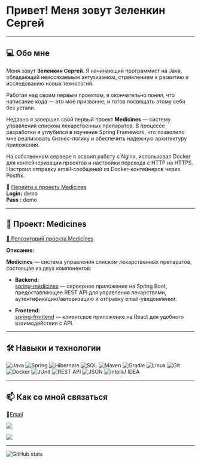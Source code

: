 # Привет! Меня зовут Зеленкин Сергей

---

## 💻 Обо мне

Меня зовут **Зеленкин Сергей**. Я начинающий программист на Java, обладающий неиссякаемым энтузиазмом, стремлением к развитию и исследованию новых технологий.

Работая над своим первым проектом, я окончательно понял, что написание кода — это мое призвание, и готов посвящать этому себя без устали.

Недавно я завершил свой первый проект **Medicines** — систему управления списком лекарственных препаратов. В процессе разработки я углубился в изучение Spring Framework, что позволило мне реализовать бизнес-логику и обеспечить надежную архитектуру приложения.

На собственном сервере я освоил работу с Nginx, использовал Docker для контейнеризации проектов и настройки перехода с HTTP на HTTPS. Настроил отправку email-сообщений из Docker-контейнеров через Postfix.

🔗 [Перейти к проекту Medicines](https://medicine.greem4lab.ru/medicines)  
**Login:** demo  
**Pass :** demo

---

## 🚀 Проект: Medicines

[🔗 Репозиторий проекта Medicines](https://github.com/Greem4/Medicine)

**Описание:**

**Medicines** — система управления списком лекарственных препаратов, состоящая из двух компонентов:

- **Backend:**  
  [spring-medicines](https://github.com/Greem4/spring-medicines) — серверное приложение на Spring Boot, предоставляющее REST API для управления лекарствами, аутентификацию/авторизацию и отправку email-уведомлений.

- **Frontend:**  
  [spring-frontend](https://github.com/Greem4/spring-frontend) — клиентское приложение на React для удобного взаимодействия с API.

---

## 🛠️ Навыки и технологии

![Java](https://img.shields.io/badge/Java-ED8B00?style=flat&logo=java&logoColor=white)
![Spring](https://img.shields.io/badge/Spring-6DB33F?style=flat&logo=spring&logoColor=white)
![Hibernate](https://img.shields.io/badge/Hibernate-59666C?style=flat&logo=hibernate&logoColor=white)
![SQL](https://img.shields.io/badge/SQL-4479A1?style=flat&logo=postgresql&logoColor=white)
![Maven](https://img.shields.io/badge/Maven-C71A36?style=flat&logo=apache-maven&logoColor=white)
![Gradle](https://img.shields.io/badge/Gradle-02303A?style=flat&logo=gradle&logoColor=white)
![Linux](https://img.shields.io/badge/Linux-FCC624?style=flat&logo=linux&logoColor=black)
![Git](https://img.shields.io/badge/Git-F05032?style=flat&logo=git&logoColor=white)
![Docker](https://img.shields.io/badge/Docker-2496ED?style=flat&logo=docker&logoColor=white)
![JUnit](https://img.shields.io/badge/JUnit-25A162?style=flat&logo=java&logoColor=white)
![REST API](https://img.shields.io/badge/REST-02569B?style=flat&logo=rest&logoColor=white)
![JSON](https://img.shields.io/badge/JSON-000000?style=flat&logo=json&logoColor=white)
![IntelliJ IDEA](https://img.shields.io/badge/IntelliJ%20IDEA-000000?style=flat&logo=intellij-idea&logoColor=white)


---

## 📫 Как со мной связаться


📧<a href="mailto:i@greem4.ru">Email</a>

<a href="https://github.com/Greem4"><img src="https://img.shields.io/badge/-GitHub-000000?style=flat-square&logo=github&logoColor=white"></a>

<a href="https://t.me/Greem4"><img src="https://img.shields.io/badge/-Telegram-26A5E4?style=flat-square&logo=telegram&logoColor=white"></a>

---

![GitHub stats](https://github-readme-stats.vercel.app/api?username=Greem4&theme=dark&show_icons=true)
